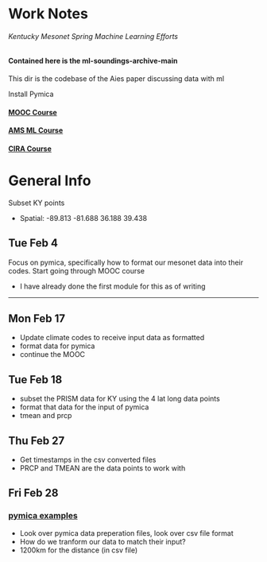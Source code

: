 
# Work Notes
###### Kentucky Mesonet Spring Machine Learning Efforts

#### Contained here is the ml-soundings-archive-main
This dir is the codebase of the Aies paper discussing data with ml

Install Pymica

#### [ MOOC Course ](https://learning.ecmwf.int/course/view.php?id=46)

#### [ AMS ML Course ](https://annual.ametsoc.org/index.cfm/2025/your-annual/registration/short-course-registration/)

#### [ CIRA Course ](https://www.cira.colostate.edu/ml/home/)


# General Info

Subset KY points
- Spatial: -89.813 -81.688
            36.188  39.438

## Tue Feb 4

Focus on pymica, specifically how to format our mesonet data into their codes.
Start going through MOOC course
 - I have already done the first module for this as of writing

---

## Mon Feb 17

- Update climate codes to receive input data as formatted
- format data for pymica
- continue the MOOC

## Tue Feb 18 

- subset the PRISM data for KY using the 4 lat long data points
- format that data for the input of pymica
- tmean and prcp

## Thu Feb 27

- Get timestamps in the csv converted files
- PRCP and TMEAN are the data points to work with 

## Fri Feb 28

### [ pymica examples ](https://pymica.readthedocs.io/en/latest/01_howto_prepare_data.html)

- Look over pymica data preperation files, look over csv file format
- How do we tranform our data to match their input?
- 1200km for the distance (in csv file)




